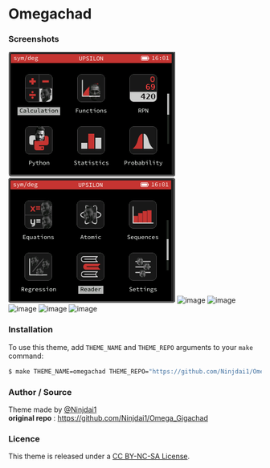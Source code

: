# Omegachad

### Screenshots
![image](screenshots/home1.png)
![image](screenshots/home2.png)
![image](screenshots/calculation.png)
![image](screenshots/graph.png)
![image](screenshots/python.png)
![image](screenshots/atomic.png)
![image](screenchots/settings.png)

### Installation
To use this theme, add `THEME_NAME` and `THEME_REPO` arguments to your `make` command:
```bash
$ make THEME_NAME=omegachad THEME_REPO="https://github.com/Ninjdai1/Omega_Gigachad"
```

### Author / Source
Theme made by [@Ninjdai1](https://github.com/Ninjdai1)
<br>
**original repo** : https://github.com/Ninjdai1/Omega_Gigachad

### Licence
This theme is released under a [CC BY-NC-SA License](https://creativecommons.org/licenses/by-nc-sa/4.0/legalcode).
